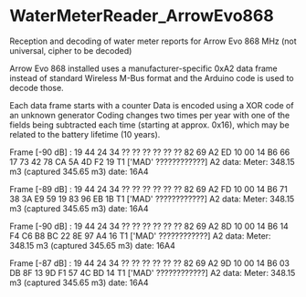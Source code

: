 # WaterMeterReader_ArrowEvo868
Reception and decoding of water meter reports for Arrow Evo 868 MHz (not universal, cipher to be decoded)

Arrow Evo 868 installed uses a manufacturer-specific 0xA2 data frame instead of standard Wireless M-Bus format and 
the Arduino code is used to decode those.

Each data frame starts with a counter
Data is encoded using a XOR code of an unknown generator
Coding changes two times per year with one of the fields being subtracted each time (starting at approx. 0x16), which may be
related to the battery lifetime (10 years).

Frame [-90 dB] : 19 44 24 34 ?? ?? ?? ?? ?? ?? 82 69 A2 ED 10 00 14 B6 66 17 73 42 78 CA 5A 4D F2 19  T1 ['MAD' ????????????] A2 data: Meter: 348.15 m3 (captured 345.65 m3) date: 16A4

Frame [-89 dB] : 19 44 24 34 ?? ?? ?? ?? ?? ?? 82 69 A2 FD 10 00 14 B6 71 38 3A E9 59 19 83 96 EB 1B  T1 ['MAD' ????????????] A2 data: Meter: 348.15 m3 (captured 345.65 m3) date: 16A4

Frame [-90 dB] : 19 44 24 34 ?? ?? ?? ?? ?? ?? 82 69 A2 8D 10 00 14 B6 14 F4 C6 B8 BC 22 8E 97 A4 16  T1 ['MAD' ????????????] A2 data: Meter: 348.15 m3 (captured 345.65 m3) date: 16A4

Frame [-87 dB] : 19 44 24 34 ?? ?? ?? ?? ?? ?? 82 69 A2 9D 10 00 14 B6 03 DB 8F 13 9D F1 57 4C BD 14  T1 ['MAD' ????????????] A2 data: Meter: 348.15 m3 (captured 345.65 m3) date: 16A4
